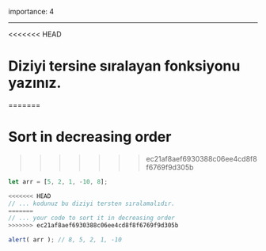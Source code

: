 importance: 4

---

<<<<<<< HEAD
# Diziyi tersine sıralayan fonksiyonu yazınız.
=======
# Sort in decreasing order
>>>>>>> ec21af8aef6930388c06ee4cd8f8f6769f9d305b

```js
let arr = [5, 2, 1, -10, 8];

<<<<<<< HEAD
// ... kodunuz bu diziyi tersten sıralamalıdır.
=======
// ... your code to sort it in decreasing order
>>>>>>> ec21af8aef6930388c06ee4cd8f8f6769f9d305b

alert( arr ); // 8, 5, 2, 1, -10
```

